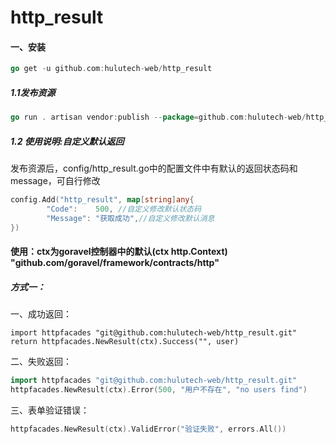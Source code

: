# http_result

#### 一、安装
```go
go get -u github.com:hulutech-web/http_result

```
##### 1.1发布资源  
```go
go run . artisan vendor:publish --package=github.com:hulutech-web/http_result

```
##### 1.2 使用说明:自定义默认返回
发布资源后，config/http_result.go中的配置文件中有默认的返回状态码和message，可自行修改
```go
config.Add("http_result", map[string]any{
		"Code":    500, //自定义修改默认状态码
		"Message": "获取成功",//自定义修改默认消息
})
```
#### 使用：ctx为goravel控制器中的默认(ctx http.Context) "github.com/goravel/framework/contracts/http"
##### 方式一：
一、成功返回：
```
import httpfacades "git@github.com:hulutech-web/http_result.git"
return httpfacades.NewResult(ctx).Success("", user)
```
二、失败返回：
```go
import httpfacades "git@github.com:hulutech-web/http_result.git"
httpfacades.NewResult(ctx).Error(500, "用户不存在", "no users find")
```
三、表单验证错误：
```go
httpfacades.NewResult(ctx).ValidError("验证失败", errors.All())
```